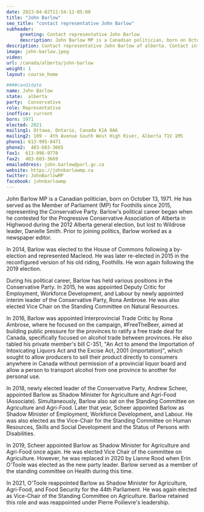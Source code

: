 ```yaml
---
date: 2023-04-02T11:54:12-05:00
title: "John Barlow"
seo_title: "contact representative John Barlow"
subheader:
     greeting: Contact representative John Barlow
     description: John Barlow MP is a Canadian politician, born on October 13, 1971. He has served as the Member of Parliament (MP) for Foothills since 2015, representing the Conservative Party.
description: Contact representative John Barlow of alberta. Contact information for John Barlow includes email address, phone number, and mailing address.
image: john-barlow.jpeg
video:
url: /canada/alberta/john-barlow
weight: 1
layout: course_home

####candidate
name: John Barlow
state:	alberta
party:	Conservative
role: Representative
inoffice: current
born: 1971
elected: 2021
mailing1: Ottawa, Ontario, Canada K1A 0A6
mailing2: 109 - 4th Avenue South West High River, Alberta T1V 1M5
phone1:	613-995-8471
phone2:  403-603-3665
fax1:  613-996-9770
fax2:  403-603-3669
emailaddress: john.barlow@parl.gc.ca
website: https://johnbarlowmp.ca
twitter: JohnBarlowMP
facebook: johnbarlowmp
---
```


John Barlow MP is a Canadian politician, born on October 13, 1971. He has served as the Member of Parliament (MP) for Foothills since 2015, representing the Conservative Party. Barlow's political career began when he contested for the Progressive Conservative Association of Alberta in Highwood during the 2012 Alberta general election, but lost to Wildrose leader, Danielle Smith. Prior to joining politics, Barlow worked as a newspaper editor.

In 2014, Barlow was elected to the House of Commons following a by-election and represented Macleod. He was later re-elected in 2015 in the reconfigured version of his old riding, Foothills. He won again following the 2019 election.

During his political career, Barlow has held various positions in the Conservative Party. In 2015, he was appointed Deputy Critic for Employment, Workforce Development, and Labour by newly appointed interim leader of the Conservative Party, Rona Ambrose. He was also elected Vice Chair on the Standing Committee on Natural Resources.

In 2016, Barlow was appointed Interprovincial Trade Critic by Rona Ambrose, where he focused on the campaign, #FreeTheBeer, aimed at building public pressure for the provinces to ratify a free trade deal for Canada, specifically focused on alcohol trade between provinces. He also tabled his private member's bill C-351, "An Act to amend the Importation of Intoxicating Liquors Act and the Excise Act, 2001 (importation)", which sought to allow producers to sell their product directly to consumers anywhere in Canada without permission of a provincial liquor board and allow a person to transport alcohol from one province to another for personal use.

In 2018, newly elected leader of the Conservative Party, Andrew Scheer, appointed Barlow as Shadow Minister for Agriculture and Agri-Food (Associate). Simultaneously, Barlow also sat on the Standing Committee on Agriculture and Agri-Food. Later that year, Scheer appointed Barlow as Shadow Minister of Employment, Workforce Development, and Labour. He was also elected as the Vice-Chair for the Standing Committee on Human Resources, Skills and Social Development and the Status of Persons with Disabilities.

In 2019, Scheer appointed Barlow as Shadow Minister for Agriculture and Agri-Food once again. He was elected Vice Chair of the committee on Agriculture. However, he was replaced in 2020 by Lianne Rood when Erin O'Toole was elected as the new party leader. Barlow served as a member of the standing committee on Health during this time.

In 2021, O'Toole reappointed Barlow as Shadow Minister for Agriculture, Agri-Food, and Food Security for the 44th Parliament. He was again elected as Vice-Chair of the Standing Committee on Agriculture. Barlow retained this role and was reappointed under Pierre Poilievre's leadership.
